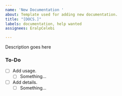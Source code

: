 ```yaml
---
name: 'New Documentation '
about: Template used for adding new documentation.
title: "[DOCS.]"
labels: documentation, help wanted
assignees: EralpCelebi

---
```


Description goes here

### To-Do

- [ ] Add usage.
    - [ ] Something...

- [ ] Add details.
    - [ ] Something...
